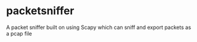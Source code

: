 # packetsniffer
A packet sniffer built on using Scapy which can sniff and export packets as a pcap file
